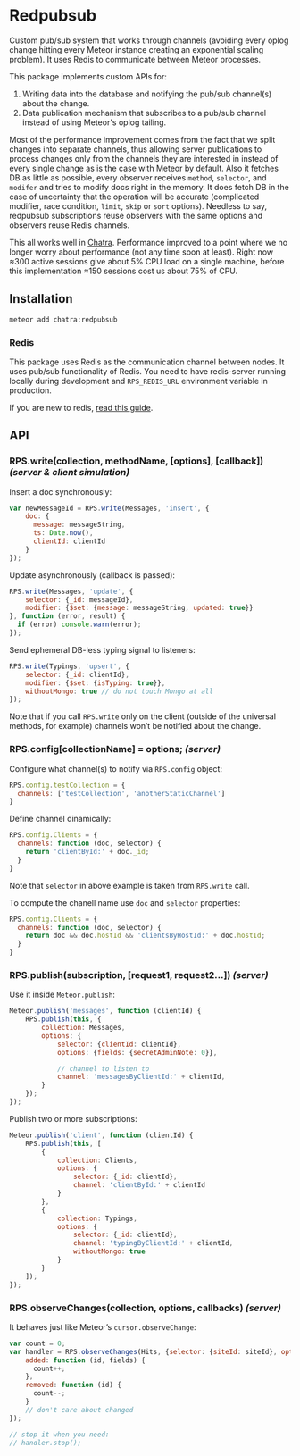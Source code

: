 # Redpubsub

Custom pub/sub system that works through channels
(avoiding every oplog change hitting every Meteor instance
creating an exponential scaling problem). It uses Redis to communicate between Meteor processes.

This package implements custom APIs for:
  1. Writing data into the database and notifying the pub/sub channel(s) about the change.
  2. Data publication mechanism that subscribes to a pub/sub channel instead of using Meteor's oplog tailing.

Most of the performance improvement comes from the fact that we split changes into separate channels, thus allowing server publications to process changes only from the channels they are interested in instead of every single change as is the case with Meteor by default. Also it fetches DB as little as possible, every observer receives `method`, `selector`, and `modifer` and tries to modify docs right in the memory. It does fetch DB in the case of uncertainty that the operation will be accurate (complicated modifier, race condition, `limit`, `skip` or `sort` options). Needless to say, redpubsub subscriptions reuse observers with the same options and observers reuse Redis channels.

This all works well in [Chatra](https://chatra.io/). Performance improved to a point where we no longer worry about performance (not any time soon at least). Right now ≈300 active sessions give about 5% CPU load on a single machine, before this implementation ≈150 sessions cost us about 75% of CPU.

## Installation

```bash
meteor add chatra:redpubsub
```

### Redis

This package uses Redis as the communication channel between nodes. It uses pub/sub functionality of Redis.
You need to have redis-server running locally during development and `RPS_REDIS_URL` environment variable in production.

If you are new to redis, [read this guide](http://redis.io/topics/quickstart).

## API
### RPS.write(collection, methodName, [options], [callback]) _(server & client simulation)_

Insert a doc synchronously:
```js
var newMessageId = RPS.write(Messages, 'insert', {
    doc: {
      message: messageString,
      ts: Date.now(),
      clientId: clientId
    }
});
```

Update asynchronously (callback is passed):
```js
RPS.write(Messages, 'update', {
    selector: {_id: messageId},
    modifier: {$set: {message: messageString, updated: true}}
}, function (error, result) {
  if (error) console.warn(error);
});
```

Send ephemeral DB-less typing signal to listeners:
```js
RPS.write(Typings, 'upsert', {
    selector: {_id: clientId},
    modifier: {$set: {isTyping: true}},
    withoutMongo: true // do not touch Mongo at all
});
```

Note that if you call `RPS.write` only on the client (outside of the universal methods, for example) channels won’t be notified about the change.

### RPS.config[collectionName] = options; _(server)_
Configure what channel(s) to notify via `RPS.config` object:
```js
RPS.config.testCollection = {
  channels: ['testCollection', 'anotherStaticChannel']
}
```

Define channel dinamically:
```js
RPS.config.Clients = {
  channels: function (doc, selector) {
    return 'clientById:' + doc._id;
  }
}
```

Note that `selector` in above example is taken from `RPS.write` call.

To compute the chanell name use `doc` and `selector` properties:
```js
RPS.config.Clients = {
  channels: function (doc, selector) {
    return doc && doc.hostId && 'clientsByHostId:' + doc.hostId;
  }
}
```

### RPS.publish(subscription, [request1, request2...]) _(server)_

Use it inside `Meteor.publish`:
```js
Meteor.publish('messages', function (clientId) {
    RPS.publish(this, {
        collection: Messages,
        options: {
            selector: {clientId: clientId},
            options: {fields: {secretAdminNote: 0}},

            // channel to listen to
            channel: 'messagesByClientId:' + clientId,
        }
    });
});
```

Publish two or more subscriptions:
```js
Meteor.publish('client', function (clientId) {
    RPS.publish(this, [
        {
            collection: Clients,
            options: {
                selector: {_id: clientId},
                channel: 'clientById:' + clientId
            }
        },
        {
            collection: Typings,
            options: {
                selector: {_id: clientId},
                channel: 'typingByClientId:' + clientId,
                withoutMongo: true
            }
        }
    ]);
});
```

### RPS.observeChanges(collection, options, callbacks) _(server)_

It behaves just like Meteor’s `cursor.observeChange`:

```js
var count = 0;
var handler = RPS.observeChanges(Hits, {selector: {siteId: siteId}, options: {fields: {_id: 1}}}, {
    added: function (id, fields) {
      count++;
    },
    removed: function (id) {
      count--;
    }
    // don't care about changed
});

// stop it when you need:
// handler.stop();
```
